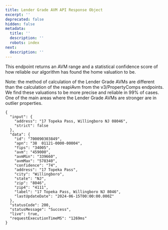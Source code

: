 ```yaml
---
title: Lender Grade AVM API Response Object
excerpt: ''
deprecated: false
hidden: false
metadata:
  title: ''
  description: ''
  robots: index
next:
  description: ''
---
```

This endpoint returns an AVM range and a statistical confidence score of how reliable our algorithm has found the home valuation to be.

Note: the method of calculation of the Lender Grade AVMs are different than the calculation of the reapiAvm from the v3/PropertyComps endpoints. We find these valuations to be more precise and reliable in 99% of cases. One of the main areas where the Lender Grade AVMs are stronger are in outlier properties.

```text json
{  
  "input": {  
    "address": "17 Topeka Pass, Willingboro NJ 08046",  
    "strict": false  
  },  
  "data": {  
    "id": "700090303849",  
    "apn": "38  01121-0000-00004",  
    "fips": "34005",  
    "avm": "459000",  
    "avmMin": "339660",  
    "avmMax": "578340",  
    "confidence": "74",  
    "address": "17 Topeka Pass",  
    "city": "Willingboro",  
    "state": "NJ",  
    "zip": "8046",  
    "zip4": "4111",  
    "label": "17 Topeka Pass, Willingboro NJ 8046",  
    "lastUpdateDate": "2024-06-15T00:00:00.000Z"  
  },  
  "statusCode": 200,  
  "statusMessage": "Success",  
  "live": true,  
  "requestExecutionTimeMS": "1269ms"  
}
```

